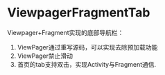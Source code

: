 # ViewpagerFragmentTab

Viewpager+Fragment实现的底部导航栏：


 1. ViewPager通过重写源码，可以实现去除预加载功能
 2. ViewPager禁止滑动
 3. 首页的tab支持双击，实现Activity与Fragment通信.
